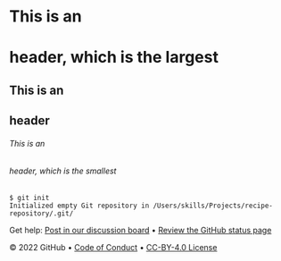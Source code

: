 # This is an <h1> header, which is the largest
## This is an <h2> header
###### This is an <h6> header, which is the smallest


```
$ git init
Initialized empty Git repository in /Users/skills/Projects/recipe-repository/.git/
```

Get help: [Post in our discussion board](https://github.com/skills/.github/discussions) &bull; [Review the GitHub status page](https://www.githubstatus.com/)

&copy; 2022 GitHub &bull; [Code of Conduct](https://www.contributor-covenant.org/version/2/1/code_of_conduct/code_of_conduct.md) &bull; [CC-BY-4.0 License](https://creativecommons.org/licenses/by/4.0/legalcode)

